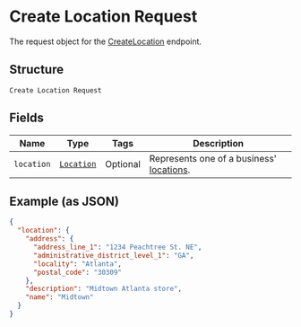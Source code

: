 
# Create Location Request

The request object for the [CreateLocation](../../doc/api/locations.md#create-location) endpoint.

## Structure

`Create Location Request`

## Fields

| Name | Type | Tags | Description |
|  --- | --- | --- | --- |
| `location` | [`Location`](../../doc/models/location.md) | Optional | Represents one of a business' [locations](https://developer.squareup.com/docs/locations-api). |

## Example (as JSON)

```json
{
  "location": {
    "address": {
      "address_line_1": "1234 Peachtree St. NE",
      "administrative_district_level_1": "GA",
      "locality": "Atlanta",
      "postal_code": "30309"
    },
    "description": "Midtown Atlanta store",
    "name": "Midtown"
  }
}
```

